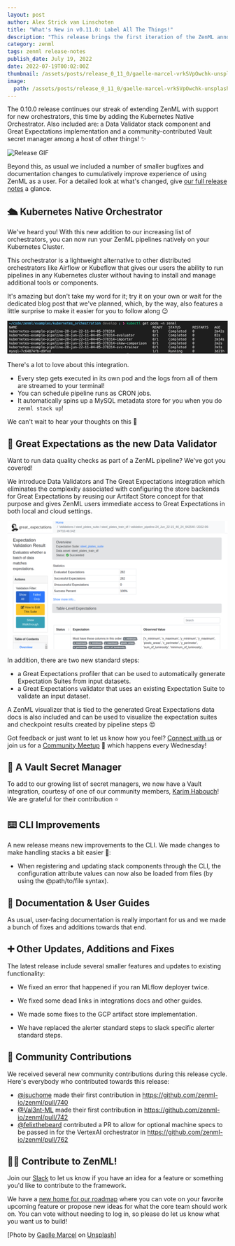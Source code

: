 ```yaml
---
layout: post
author: Alex Strick van Linschoten
title: "What's New in v0.11.0: Label All The Things!"
description: "This release brings the first iteration of the ZenML annotation stack component and an integration with Label Studio, the popular open-source tool that supports many annotation types. We've also made significant updates to our documentation."
category: zenml
tags: zenml release-notes
publish_date: July 19, 2022
date: 2022-07-19T00:02:00Z
thumbnail: /assets/posts/release_0_11_0/gaelle-marcel-vrkSVpOwchk-unsplash.jpg
image:
  path: /assets/posts/release_0_11_0/gaelle-marcel-vrkSVpOwchk-unsplash.jpg
---
```


The 0.10.0 release continues our streak of extending ZenML with support for new orchestrators, this time by adding the Kubernetes Native Orchestrator. Also included are: a Data Validator stack component and Great Expectations implementation and a community-contributed Vault secret manager among a host of other things! ✨

![Release GIF](../assets/posts/release_0_10_0/release_GIF.gif)

Beyond this, as usual we included a number of smaller bugfixes and documentation changes to cumulatively improve experience of using ZenML as a user. 
For a detailed look at what's changed, give [our full release notes](https://github.com/zenml-io/zenml/releases/tag/0.10.0) a glance.

## 🛳️ Kubernetes Native Orchestrator

We've heard you! With this new addition to our increasing list of orchestrators, you can now run your ZenML pipelines natively on your Kubernetes Cluster. 

This orchestrator is a lightweight alternative to other distributed orchestrators like Airflow or Kubeflow that gives our users the ability to run pipelines in any Kubernetes cluster without having to install and manage additional tools or components.

It's amazing but don't take my word for it; try it on your own or wait for the dedicated blog post that we've planned, 
which, by the way, also features a little surprise to make it easier for you to follow along 😉

![Kubernetes Orchestration pods](../assets/posts/release_0_10_0/k8s.png)

There's a lot to love about this integration.
* Every step gets executed in its own pod and the logs from all of them are streamed to your terminal!
* You can schedule pipeline runs as CRON jobs.
* It automatically spins up a MySQL metadata store for you when you do `zenml stack up`!

We can't wait to hear your thoughts on this 🙂

## 🎉 Great Expectations as the new Data Validator

Want to run data quality checks as part of a ZenML pipeline? We've got you covered!

We introduce Data Validators and The Great Expectations integration which eliminates the complexity associated with configuring the store backends for Great Expectations by reusing our Artifact Store concept for that purpose and gives ZenML users immediate access to Great Expectations in both local and cloud settings.

![Great Expectation Validation Result](../assets/posts/release_0_10_0/great_expectations_validation_result.png)

In addition, there are two new standard steps:

* a Great Expectations profiler that can be used to automatically generate Expectation Suites from input datasets.
* a Great Expectations validator that uses an existing Expectation Suite to validate an input dataset.

A ZenML visualizer that is tied to the generated Great Expectations data docs is also included and can be used to visualize the expectation suites and 
checkpoint results created by pipeline steps 😍

Got feedback or just want to let us know how you feel? [Connect with us](https://zenml.io/slack-invite/) or join us for a [Community Meetup](https://www.eventbrite.de/e/zenml-meet-the-community-tickets-354426688767?utm-campaign=social&utm-content=attendeeshare&utm-medium=discovery&utm-term=listing&utm-source=cp&aff=escb) 👋 which happens every Wednesday!

## 🔐 A Vault Secret Manager

To add to our growing list of secret managers, we now have a Vault integration, courtesy of one of our community members, [Karim Habouch](https://github.com/karimhabush)! We are grateful for their contribution ⭐

## ⌨️ CLI Improvements

A new release means new improvements to the CLI. We made changes to make handling stacks a bit easier 🥰:

- When registering and updating stack components through the CLI, the configuration attribute values can now also be loaded from files (by using the @path/to/file syntax).

## 📖 Documentation & User Guides

As usual, user-facing documentation is really important for us and we made a bunch of fixes and additions towards that end.

## ➕ Other Updates, Additions and Fixes

The latest release include several smaller features and updates to existing functionality:

* We fixed an error that happened if you ran MLflow deployer twice.

* We fixed some dead links in integrations docs and other guides.

* We made some fixes to the GCP artifact store implementation.

* We have replaced the alerter standard steps to slack specific alerter standard steps.


## 🙌 Community Contributions

We received several new community contributions during this release cycle. Here's everybody who contributed towards this release:

* [@jsuchome](https://github.com/jsuchome) made their first contribution in https://github.com/zenml-io/zenml/pull/740
* [@Val3nt-ML](https://github.com/Val3nt-ML) made their first contribution in https://github.com/zenml-io/zenml/pull/742
* [@felixthebeard](https://github.com/felixthebeard) contributed a PR to allow
  for optional machine specs to be passed in for the VertexAI orchestrator in https://github.com/zenml-io/zenml/pull/762

## 👩‍💻 Contribute to ZenML!

Join our [Slack](https://zenml.io/slack-invite/) to let us know if you have an
idea for a feature or something you'd like to contribute to the framework.

We have a [new home for our roadmap](https://zenml.io/roadmap) where you can vote on your favorite upcoming
feature or propose new ideas for what the core team should work on. You can vote
without needing to log in, so please do let us know what you want us to build!

[Photo by <a href="https://unsplash.com/@gaellemarcel?utm_source=unsplash&utm_medium=referral&utm_content=creditCopyText">Gaelle Marcel</a> on <a href="https://unsplash.com/s/photos/balloons?utm_source=unsplash&utm_medium=referral&utm_content=creditCopyText">Unsplash</a>]
